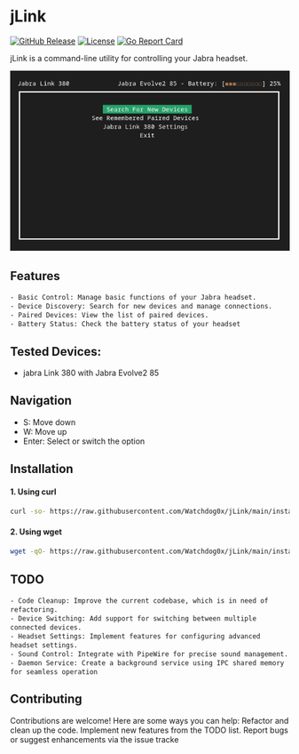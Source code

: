 # jLink 

[![GitHub Release](https://img.shields.io/github/v/release/Watchdog0x/jLink)](https://github.com/Watchdog0x/jLink/releases)
[![License](https://img.shields.io/badge/License-Apache%202.0-blue.svg)](https://github.com/Watchdog0x/jLink/blob/main/LICENSE)
[![Go Report Card](https://goreportcard.com/badge/github.com/Watchdog0x/jLink)](https://goreportcard.com/report/github.com/Watchdog0x/jLink)

jLink is a command-line utility for controlling your Jabra headset.

<div align="center">
  <img src="./src/image.png" alt="How jLink look" style="max-width: 100%; height: auto;">
</div>

## Features
    - Basic Control: Manage basic functions of your Jabra headset.
    - Device Discovery: Search for new devices and manage connections.
    - Paired Devices: View the list of paired devices.
    - Battery Status: Check the battery status of your headset

## Tested Devices:

- jabra Link 380 with Jabra Evolve2 85

## Navigation
- S: Move down
- W: Move up
- Enter: Select or switch the option

## Installation

#### 1. Using curl
```bash
curl -so- https://raw.githubusercontent.com/Watchdog0x/jLink/main/install.sh | sudo bash
```

#### 2. Using wget
```bash
wget -qO- https://raw.githubusercontent.com/Watchdog0x/jLink/main/install.sh | sudo bash
```

## TODO

    - Code Cleanup: Improve the current codebase, which is in need of refactoring.
    - Device Switching: Add support for switching between multiple connected devices.
    - Headset Settings: Implement features for configuring advanced headset settings.
    - Sound Control: Integrate with PipeWire for precise sound management.
    - Daemon Service: Create a background service using IPC shared memory for seamless operation

## Contributing

Contributions are welcome! Here are some ways you can help:
Refactor and clean up the code.
Implement new features from the TODO list.
Report bugs or suggest enhancements via the issue tracke